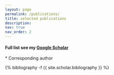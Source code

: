 ```yaml
---
layout: page
permalink: /publications/
title: selected publications
description: 
nav: true
nav_order: 2
---
```

#### Full list see my [Google Scholar](https://scholar.google.com/citations?user=fPcIPt0AAAAJ&hl=en)
\* Corresponding author
<!-- _pages/publications.md -->
<div class="publications">


{% bibliography -f {{ site.scholar.bibliography }} %}

</div>
